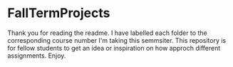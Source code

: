 # FallTermProjects

Thank you for reading the readme.
I have labelled each folder to the corresponding course number I'm taking this semmsiter.
This repository is for fellow students to get an idea or inspiration on how approch different assignments.
Enjoy.
